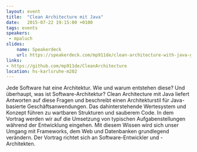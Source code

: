 ```yaml
---
layout: event
title:  "Clean Architecture mit Java"
date:   2015-07-22 19:15:00 +0100
tags: events
speakers:
 - mpaluch
slides: 
    name: Speakerdeck
    url: https://speakerdeck.com/mp911de/clean-architecture-with-java-german
links:
- https://github.com/mp911de/CleanArchitecture
location: hs-karlsruhe-m202
---
```


Jede Software hat eine Architektur. Wie und warum entstehen diese? Und überhaupt, was ist Software-Architektur? Clean Architecture mit Java liefert Antworten auf diese Fragen und beschreibt einen Architekturstil für Java-basierte Geschäftsanwendungen. Das dahinterstehende Wertesystem und Konzept führen zu wartbaren Strukturen und sauberem Code. In dem Vortrag werden wir auf die Umsetzung von typischen Aufgabenstellungen während der Entwicklung eingehen. Mit diesem Wissen wird sich unser Umgang mit Frameworks, dem Web und Datenbanken grundlegend verändern. Der Vortrag richtet sich an Software-Entwickler und -Architekten.
